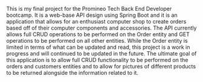 This is my final project for the Promineo Tech Back End Developer bootcamp. It is a web-base API design using Spring Boot and it is an application that allows for an enthusiast computer shop to create orders based off of their computer components and accessories. The API currently allows full CRUD operations to be performed on the Order entity and GET operations to be performed on all other entities. While the Order entity is limited in terms of what can be updated and read, this project is a work in progress and will continued to be updated in the future. The ultimate goal of this application is to allow full CRUD functionality to be performed on the orders and customers entities and to allow for pictures of different products to be returned alongside the information related to it.